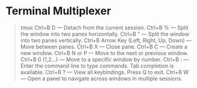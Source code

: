 # Terminal Multiplexer
> tmux
> Ctrl+B D — Detach from the current session.
> Ctrl+B % — Split the window into two panes horizontally.
> Ctrl+B " — Split the window into two panes vertically.
> Ctrl+B Arrow Key (Left, Right, Up, Down) — Move between panes.
> Ctrl+B X — Close pane.
> Ctrl+B C — Create a new window.
> Ctrl+B N or P — Move to the next or previous window.
> Ctrl+B 0 (1,2...) — Move to a specific window by number.
> Ctrl+B : — Enter the command line to type commands. Tab completion is available.
> Ctrl+B ? — View all keybindings. Press Q to exit.
> Ctrl+B W — Open a panel to navigate across windows in multiple sessions.
